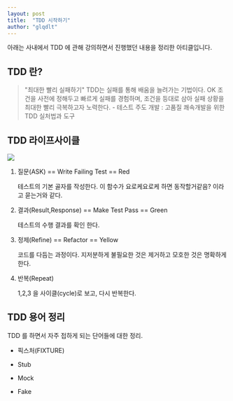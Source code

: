 ```yaml
---
layout: post
title:  "TDD 시작하기"
author: "glqdlt"
---
```


아래는 사내에서 TDD 에 관해 강의하면서 진행했던 내용을 정리한 아티클입니다.

## TDD 란?

> "최대한 빨리 실패하기" TDD는 실패를 통해 배움을 늘려가는 기법이다. OK 조건을 사전에 정해두고 빠르게 실패를 경험하며, 조건을 등대로 삼아 실패 상황을 최대한 빨리 극복하고자 노력한다. - 테스트 주도 개발 : 고품질 쾌속개발을 위한 TDD 실처법과 도구

## TDD 라이프사이클

<img src="http://2.bp.blogspot.com/-eMxpoJmZPwM/UvHY2BBeuHI/AAAAAAAAAwM/IvlkwTT4aGU/s1600/Picture1.gif"/>

1. 질문(ASK) == Write Failing Test == Red

    테스트의 기본 골자를 작성한다. 이 함수가 요로케요로케 하면 동작할거같음? 이라고 묻는거와 같다.

2. 결과(Result,Response)  == Make Test Pass == Green

    테스트의 수행 결과를 확인 한다.

3. 정제(Refine) == Refactor == Yellow

    코드를 다듬는 과정이다. 지저분하게 불필요한 것은 제거하고 모호한 것은 명확하게 한다.

4. 반복(Repeat)

    1,2,3 을 사이클(cycle)로 보고, 다시 반복한다.


## TDD 용어 정리

TDD 를 하면서 자주 접하게 되는 단어들에 대한 정리.

- 픽스처(FIXTURE)

- Stub

- Mock

- Fake